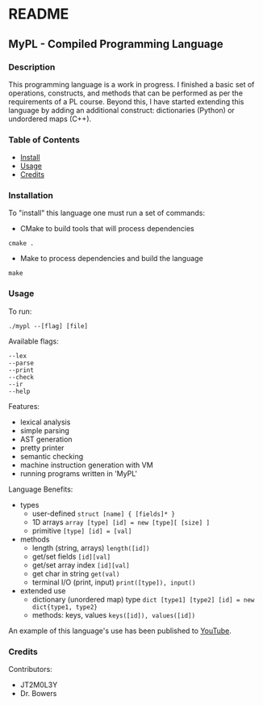 # README

<a name="title"></a>
## MyPL - Compiled Programming Language

<a name="desc"></a>
### Description
This programming language is a work in progress. I finished a basic set of operations, constructs, and methods that can be performed as per the requirements of a PL course. Beyond this, I have started extending this language by adding an additional construct: dictionaries (Python) or undordered maps (C++). 

<a name="tbl"></a>
### Table of Contents
- [Install](#install)
- [Usage](#usage)
- [Credits](#cred)

<a name="install"></a>
### Installation

To "install" this language one must run a set of commands:
- CMake to build tools that will process dependencies
```
cmake .
```
- Make to process dependencies and build the language
```
make
```

<a name="usage"></a>
### Usage

To run:
```
./mypl --[flag] [file]
```

Available flags:
```
--lex
--parse
--print
--check
--ir
--help
```

Features:
- lexical analysis
- simple parsing
- AST generation
- pretty printer
- semantic checking
- machine instruction generation with VM
- running programs written in 'MyPL'

Language Benefits:
- types
  - user-defined ```struct [name] { [fields]* }```
  - 1D arrays ```array [type] [id] = new [type][ [size] ]```
  - primitive ```[type] [id] = [val]```
- methods
  - length (string, arrays) ```length([id])```
  - get/set fields ```[id][val]```
  - get/set array index ```[id][val]```
  - get char in string ```get(val)```
  - terminal I/O (print, input) ```print([type]), input()```
- extended use
  - dictionary (unordered map) type ```dict [type1] [type2] [id] = new dict{type1, type2}```
  - methods: keys, values ```keys([id]), values([id])```

An example of this language's use has been published to 
[YouTube](https://www.youtube.com/watch?v=ngUi5oREe8E).

<a name="cred"></a>
### Credits

Contributors:
- JT2M0L3Y
- Dr. Bowers

